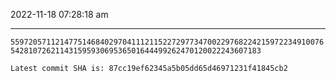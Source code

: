2022-11-18 07:28:18 am

---

`559720571121477514684029704111211522729773470022976822421597223491007654281072621143159593069536501644499262470120022243607183`

`Latest commit SHA is: 87cc19ef62345a5b05dd65d46971231f41845cb2 `
